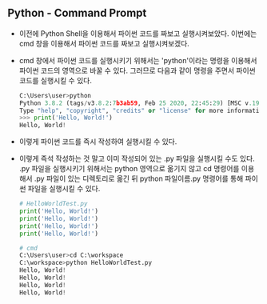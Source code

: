 ## Python - Command Prompt

- 이전에 Python Shell을 이용해서 파이썬 코드를 짜보고 실행시켜보았다.
  이번에는 cmd 창을 이용해서 파이썬 코드를 짜보고 실행시켜보겠다.

- cmd 창에서 파이썬 코드를 실행시키기 위해서는 'python'이라는 명령을 이용해서 파이썬 코드의 영역으로
  바꿀 수 있다.
  그러므로 다음과 같이 명령을 주면서 파이썬 코드를 실행시킬 수 있다.

  ```python
  C:\Users\user>python
  Python 3.8.2 (tags/v3.8.2:7b3ab59, Feb 25 2020, 22:45:29) [MSC v.1916 32 bit (Intel)] on win32
  Type "help", "copyright", "credits" or "license" for more information.
  >>> print('Hello, World!')
  Hello, World!
  ```

- 이렇게 파이썬 코드를 즉시 작성하여 실행시킬 수 있다.

- 이렇게 즉석 작성하는 것 말고 이미 작성되어 있는 .py 파일을 실행시킬 수도 있다.
  .py 파일을 실행시키기 위해서는 python 영역으로 옮기지 않고 cd 명령어를 이용해서
  .py 파일이 있는 디렉토리로 옮긴 뒤 python 파일이름.py 명령어를 통해 파이썬 파일을 실행시킬 수 있다.

  ```python
  # HelloWorldTest.py
  print('Hello, World!')
  print('Hello, World!')
  print('Hello, World!')
  print('Hello, World!')
  ```

  ```python
  # cmd
  C:\Users\user>cd C:\workspace
  C:\workspace>python HelloWorldTest.py
  Hello, World!
  Hello, World!
  Hello, World!
  Hello, World!
  ```